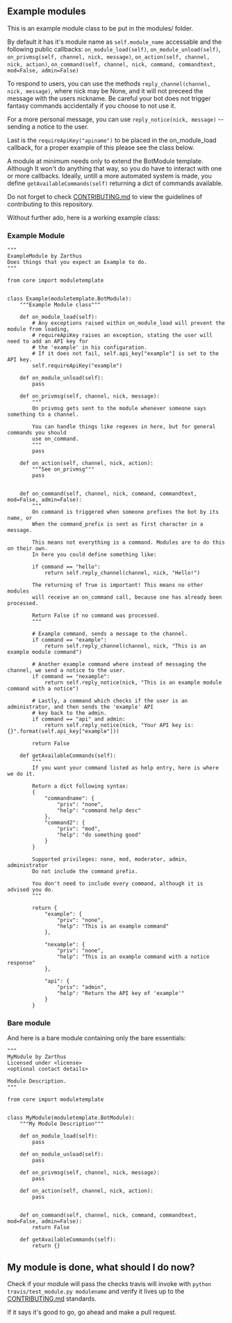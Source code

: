 ## Example modules

This is an example module class to be put in the modules/ folder.

By default it has it's module name as `self.module_name` accessable and the following public callbacks:
`on_module_load(self)`, `on_module_unload(self)`, `on_privmsg(self, channel, nick, message)`, `on_action(self, channel, nick, action)`,
`on_command(self, channel, nick, command, commandtext, mod=False, admin=False)`

To respond to users, you can use the methods `reply_channel(channel, nick, message)`, where nick may be None, and it will not preceed the message with the users nickname. 
Be careful your bot does not trigger fantasy commands accidentally if you choose to not use it.  

For a more personal message, you can use `reply_notice(nick, message)` -- sending a notice to the user.  

Last is the `requireApiKey("apiname")` to be placed in the on_module_load callback, for a proper example of this please see the class below.  

A module at minimum needs only to extend the BotModule template. Although It won't do anything that way, so you do have to interact with one or more callbacks.
Ideally, untill a more automated system is made, you define `getAvailableCommands(self)` returning a dict of commands available.

Do not forget to check [CONTRIBUTING.md](../CONTRIBUTING.md) to view the guidelines of contributing to this repository.

Without further ado, here is a working example class:

### Example Module

```
"""
ExampleModule by Zarthus
Does things that you expect an Example to do.
"""

from core import moduletemplate


class Example(moduletemplate.BotModule):
    """Example Module class"""

    def on_module_load(self):
        # Any exceptions raised within on_module_load will prevent the module from loading,
        # requireApiKey raises an exception, stating the user will need to add an API key for
        # the 'example' in his configuration.
        # If it does not fail, self.api_key["example"] is set to the API key.
        self.requireApiKey("example")

    def on_module_unload(self):
        pass

    def on_privmsg(self, channel, nick, message):
        """
        On privmsg gets sent to the module whenever someone says something to a channel.

        You can handle things like regexes in here, but for general commands you should
        use on_command.
        """
        pass

    def on_action(self, channel, nick, action):
        """See on_privmsg"""
        pass


    def on_command(self, channel, nick, command, commandtext, mod=False, admin=False):
        """
        On command is triggered when someone prefixes the bot by its name, or
        When the command_prefix is sent as first character in a message.

        This means not everything is a command. Modules are to do this on their own.
        In here you could define something like:

        if command == "hello":
            return self.reply_channel(channel, nick, "Hello!")

        The returning of True is important! This means no other modules
        will receive an on_command call, because one has already been processed.

        Return False if no command was processed.
        """

        # Example command, sends a message to the channel.
        if command == "example":
            return self.reply_channel(channel, nick, "This is an example module command")

        # Another example command where instead of messaging the channel, we send a notice to the user.
        if command == "nexample":
            return self.reply_notice(nick, "This is an example module command with a notice")

        # Lastly, a command which checks if the user is an administrator, and then sends the 'example' API
        # key back to the admin.
        if command == "api" and admin:
            return self.reply_notice(nick, "Your API key is: {}".format(self.api_key["example"]))

        return False

    def getAvailableCommands(self):
        """
        If you want your command listed as help entry, here is where we do it.

        Return a dict following syntax:
        {
            "commandname": {
                "priv": "none",
                "help": "command help desc"
            },
            "command2": {
                "priv": "mod",
                "help": "do something good"
            }
        }

        Supported privileges: none, mod, moderator, admin, administrator
        Do not include the command prefix.

        You don't need to include every command, although it is advised you do.
        """

        return {
            "example": {
                "priv": "none",
                "help": "This is an example command"
            },

            "nexample": {
                "priv": "none",
                "help": "This is an example command with a notice response"
            },

            "api": {
                "priv": "admin",
                "help": "Return the API key of 'example'"
            }
        }

```

### Bare module

And here is a bare module containing only the bare essentials:

```
"""
MyModule by Zarthus
Licensed under <license>
<optional contact details>

Module Description.
"""

from core import moduletemplate


class MyModule(moduletemplate.BotModule):
    """My Module Description"""

    def on_module_load(self):
        pass

    def on_module_unload(self):
        pass

    def on_privmsg(self, channel, nick, message):
        pass

    def on_action(self, channel, nick, action):
        pass


    def on_command(self, channel, nick, command, commandtext, mod=False, admin=False):
        return False

    def getAvailableCommands(self):
        return {}

```

## My module is done, what should I do now?

Check if your module will pass the checks travis will invoke with `python travis/test_module.py modulename` and verify it lives up to the [CONTRIBUTING.md](../CONTRIBUTING.md) standards.  

If it says it's good to go, go ahead and make a pull request.